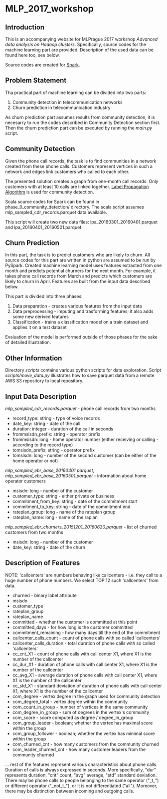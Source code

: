 # MLP\_2017\_workshop

## Introduction

This is an accompanying website for MLPrague 2017 workshop *Advanced data analysis on Hadoop clusters*.
Specifically, source codes for the machine learning part are provided.
Description of the used data can be found here too, see below.

Source codes are created for [Spark](http://spark.apache.org/).

## Problem Statement

Tha practical part of machine learning can be divided into two parts:
1) Community detection in telecommunication networks
2) Churn prediction in telecommunication industry

As churn prediction part assumes results from community detection, it is necesarry to run the codes described in Community Detection section first.
Then the churn prediction part can be executed by running the *main.py* script.

## Community Detection

Given the phone call records, the task is to find communities in a network created from these phone calls.
Customers represent vertices in such a network and edges link customers who called to each other.

The presented solution creates a graph from one-month call records.
Only customers with at least 10 calls are linked together.
[Label Propagation Algorithm](https://en.wikipedia.org/wiki/Label_Propagation_Algorithm) is used for community detection.

Scala source codes for Spark can be found in phase\_0\_community\_detection/ directory.
The scala script assumes mlp\_sampled\_cdr\_records.parquet data available.

This script will create two new data files: lpa\_20160301\_20160401.parquet and lpa\_20160401\_20160501.parquet.

## Churn Prediction

In this part, the task is to predict customers who are likely to churn.
All source codes for this part are written in python are assumed to be run by PySpark.
Created machine learning model uses features extracted from one month and predicts potential churners for the next month.
For example, it takes phone call records from March and predicts which customers are likely to churn in April.
Features are built from the input data described below.

This part is divided into three phases:
1) Data preparation - creates various features from the input data
2) Data preprocessing - imputing and trasforming features; it also adds some new derived features
3) Classification - trains a classification model on a train dataset and applies it on a test dataset

Evaluation of the model is performed outside of those phases for the sake of detailed illustration.

## Other Information

Directory *scripts* contains various python scripts for data exploration.
Script *scripts/move_data.py* illustrates how to save parquet data from a remote AWS S3 repository to local repository.


## Input Data Description

*mlp\_sampled\_cdr\_records.parquet* - phone call records from two months

* record\_type: string - type of voice records
* date\_key: string - date of the call
* duration: integer - duration of the call in seconds
* frommsisdn\_prefix: string - operator prefix
* frommsisdn: long - home operator number (either receiving or calling - according to the record type)
* tomsisdn\_prefix: string - operator prefix
* tomsisdn: long - number of the second customer (can be either of the home operator or not)


*mlp\_sampled\_ebr\_base\_20160401.parquet*, *mlp\_sampled\_ebr\_base\_20160501.parquet* - information about home operator customers

* msisdn: long - number of the customer
* customer\_type: string - either private or business
* commitment\_from\_key: string - date of the commitment start
* commitment\_to\_key: string - date of the commitment end
* rateplan\_group: long - name of the rateplan group
* rateplan\_name: long - name of the raplan

*mlp_sampled_ebr_churners_20151201_20160630.parquet* - list of churned customers from two months

* msisdn: long - number of the customer
* date\_key: string - date of the churn

## Description of Features

NOTE: 'callcenters' are numbers behaving like callcenters - i.e. they call to a huge number of phone numbers.
We select TOP 12 such 'callcenters' from data.

* churned - binary label attribute
* msisdn
* customer\_type 
* rateplan\_group
* rateplan\_name
* committed - whether the customer is committed at this point
* committed\_days - for how long is the customer committed
* commitment\_remaining - how many days till the end of the commitment
* callcenter\_calls\_count - count of phone calls with so called 'callcenters'
* callcenter\_calls\_duration - total duration of phone calls with so called 'callcenters'
* cc\_cnt\_X1 - count of phone calls with call center X1, where X1 is the number of the callcenter
* cc\_dur\_X1 - duration of phone calls with call center X1, where X1 is the number of the callcenter
* cc\_avg\_X1 - average duration of phone calls with call center X1, where X1 is the number of the callcenter
* cc\_std\_X1 - standard deviation of duration of phone calls with call center X1, where X1 is the number of the callcenter
* com\_degree - vertex degree in the graph used for community detection
* com\_degree\_total - vertex  degree within the community
* com\_count\_in\_group - number of vertices in the same community
* com\_degree\_in\_group - sum of degrees in the vertex's community
* com\_score - score computed as degree / degree\_in\_group 
* com\_group\_leader - boolean; whether the vertex has maximal score within the group
* com\_group\_follower - boolean; whether the vertex has minimal score within the group
* com\_churned\_cnt - how many customers from the community churned 
* com\_leader\_churned\_cnt - how many customer leaders from the community churned

... rest of the features represent various characteristics about phone calls.
Duration of calls is always expressed in seconds.
More specifically, "dur" represents duration, "cnt" count, "avg" average, "std" standard deviation.
There may be phone calls to people belonging to the same operator ("\_t\_") or different operator ("\_not\_t\_"), or it is not differentiated ("all").
Moreover, there may be distinction between incoming and outgoing calls.




